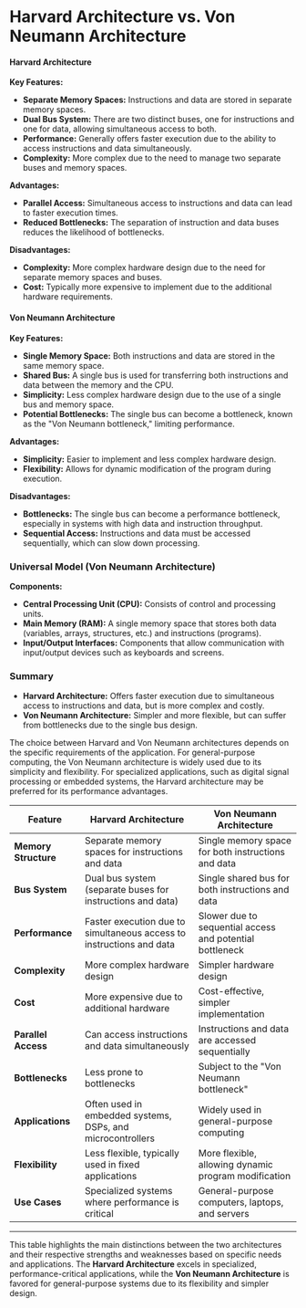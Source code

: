 # Harvard Architecture vs. Von Neumann Architecture

#### Harvard Architecture

**Key Features:**
- **Separate Memory Spaces:** Instructions and data are stored in separate memory spaces.
- **Dual Bus System:** There are two distinct buses, one for instructions and one for data, allowing simultaneous access to both.
- **Performance:** Generally offers faster execution due to the ability to access instructions and data simultaneously.
- **Complexity:** More complex due to the need to manage two separate buses and memory spaces.

**Advantages:**
- **Parallel Access:** Simultaneous access to instructions and data can lead to faster execution times.
- **Reduced Bottlenecks:** The separation of instruction and data buses reduces the likelihood of bottlenecks.

**Disadvantages:**
- **Complexity:** More complex hardware design due to the need for separate memory spaces and buses.
- **Cost:** Typically more expensive to implement due to the additional hardware requirements.

#### Von Neumann Architecture

**Key Features:**
- **Single Memory Space:** Both instructions and data are stored in the same memory space.
- **Shared Bus:** A single bus is used for transferring both instructions and data between the memory and the CPU.
- **Simplicity:** Less complex hardware design due to the use of a single bus and memory space.
- **Potential Bottlenecks:** The single bus can become a bottleneck, known as the "Von Neumann bottleneck," limiting performance.

**Advantages:**
- **Simplicity:** Easier to implement and less complex hardware design.
- **Flexibility:** Allows for dynamic modification of the program during execution.

**Disadvantages:**
- **Bottlenecks:** The single bus can become a performance bottleneck, especially in systems with high data and instruction throughput.
- **Sequential Access:** Instructions and data must be accessed sequentially, which can slow down processing.

### Universal Model (Von Neumann Architecture)

**Components:**
- **Central Processing Unit (CPU):** Consists of control and processing units.
- **Main Memory (RAM):** A single memory space that stores both data (variables, arrays, structures, etc.) and instructions (programs).
- **Input/Output Interfaces:** Components that allow communication with input/output devices such as keyboards and screens.

### Summary

- **Harvard Architecture:** Offers faster execution due to simultaneous access to instructions and data, but is more complex and costly.
- **Von Neumann Architecture:** Simpler and more flexible, but can suffer from bottlenecks due to the single bus design.

The choice between Harvard and Von Neumann architectures depends on the specific requirements of the application. For general-purpose computing, the Von Neumann architecture is widely used due to its simplicity and flexibility. For specialized applications, such as digital signal processing or embedded systems, the Harvard architecture may be preferred for its performance advantages.




| **Feature**                 | **Harvard Architecture**                              | **Von Neumann Architecture**                      |
|-----------------------------|-------------------------------------------------------|--------------------------------------------------|
| **Memory Structure**         | Separate memory spaces for instructions and data      | Single memory space for both instructions and data |
| **Bus System**               | Dual bus system (separate buses for instructions and data) | Single shared bus for both instructions and data  |
| **Performance**              | Faster execution due to simultaneous access to instructions and data | Slower due to sequential access and potential bottleneck |
| **Complexity**               | More complex hardware design                          | Simpler hardware design                           |
| **Cost**                     | More expensive due to additional hardware             | Cost-effective, simpler implementation            |
| **Parallel Access**          | Can access instructions and data simultaneously       | Instructions and data are accessed sequentially   |
| **Bottlenecks**              | Less prone to bottlenecks                             | Subject to the "Von Neumann bottleneck"           |
| **Applications**             | Often used in embedded systems, DSPs, and microcontrollers | Widely used in general-purpose computing          |
| **Flexibility**              | Less flexible, typically used in fixed applications   | More flexible, allowing dynamic program modification |
| **Use Cases**                | Specialized systems where performance is critical     | General-purpose computers, laptops, and servers   |

---

This table highlights the main distinctions between the two architectures and their respective strengths and weaknesses based on specific needs and applications. The **Harvard Architecture** excels in specialized, performance-critical applications, while the **Von Neumann Architecture** is favored for general-purpose systems due to its flexibility and simpler design.